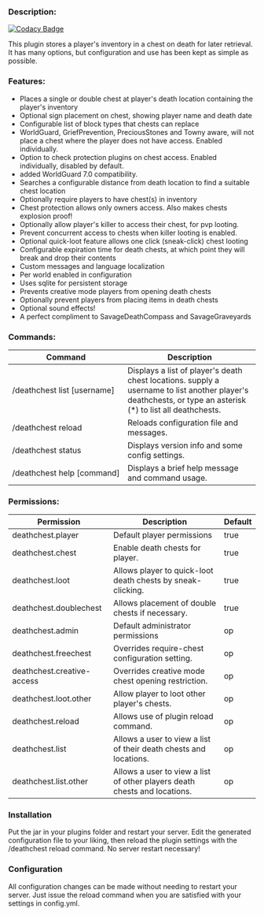 ### Description:

[![Codacy Badge](https://api.codacy.com/project/badge/Grade/871d864a23794c6583cc5eb7a930a8e4)](https://app.codacy.com/gh/tim-savage/SavageDeathChest?utm_source=github.com&utm_medium=referral&utm_content=tim-savage/SavageDeathChest&utm_campaign=Badge_Grade_Settings)

This plugin stores a player's inventory in a chest on death for later retrieval. 
It has many options, but configuration and use has been kept as simple as possible.

### Features:

* Places a single or double chest at player's death location containing the player's inventory
* Optional sign placement on chest, showing player name and death date
* Configurable list of block types that chests can replace
* WorldGuard, GriefPrevention, PreciousStones and Towny aware, will not place a chest where the player does not have access. Enabled individually.
* Option to check protection plugins on chest access. Enabled individually, disabled by default.
* added WorldGuard 7.0 compatibility.
* Searches a configurable distance from death location to find a suitable chest location
* Optionally require players to have chest(s) in inventory
* Chest protection allows only owners access. Also makes chests explosion proof!
* Optionally allow player's killer to access their chest, for pvp looting.
* Prevent concurrent access to chests when killer looting is enabled.
* Optional quick-loot feature allows one click (sneak-click) chest looting
* Configurable expiration time for death chests, at which point they will break and drop their contents
* Custom messages and language localization
* Per world enabled in configuration
* Uses sqlite for persistent storage
* Prevents creative mode players from opening death chests
* Optionally prevent players from placing items in death chests
* Optional sound effects!
* A perfect compliment to SavageDeathCompass and SavageGraveyards

### Commands:

| Command                               | Description                                                                                                                                                 |
|---------------------------------------|-------------------------------------------------------------------------------------------------------------------------------------------------------------|
| /deathchest&nbsp;list&nbsp;[username] | Displays a list of player's death chest locations. supply a username to list another player's deathchests, or type an asterisk (*) to list all deathchests. |
| /deathchest&nbsp;reload               | Reloads configuration file and messages.                                                                                                                    |
| /deathchest&nbsp;status               | Displays version info and some config settings.                                                                                                             |
| /deathchest&nbsp;help&nbsp;[command]  | Displays a brief help message and command usage.                                                                                                            |

### Permissions:

| Permission                 | Description                                                               | Default |
|----------------------------|---------------------------------------------------------------------------|---------|
| deathchest.player          | Default player permissions                                                | true    |
| deathchest.chest           | Enable death chests for player.                                           | true    |
| deathchest.loot            | Allows player to quick-loot death chests by sneak-clicking.               | true    |
| deathchest.doublechest     | Allows placement of double chests if necessary.                           | true    |
| deathchest.admin           | Default administrator permissions                                         | op      |
| deathchest.freechest       | Overrides require-chest configuration setting.                            | op      |
| deathchest.creative-access | Overrides creative mode chest opening restriction.                        | op      |
| deathchest.loot.other      | Allow player to loot other player's chests.                               | op      |
| deathchest.reload          | Allows use of plugin reload command.                                      | op      |
| deathchest.list            | Allows a user to view a list of their death chests and locations.         | op      |
| deathchest.list.other      | Allows a user to view a list of other players death chests and locations. | op      |

### Installation
Put the jar in your plugins folder and restart your server. Edit the generated configuration file to your liking, 
then reload the plugin settings with the /deathchest reload command. No server restart necessary!

### Configuration
All configuration changes can be made without needing to restart your server. Just issue the reload command when 
you are satisfied with your settings in config.yml.

